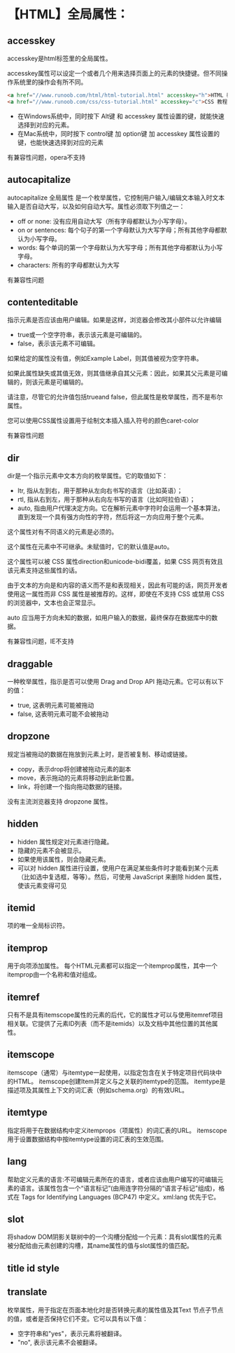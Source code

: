 # 【HTML】全局属性：
## accesskey
accesskey是html标签里的全局属性。

accesskey属性可以设定一个或者几个用来选择页面上的元素的快捷键。但不同操作系统里的操作会有所不同。

```html
<a href="//www.runoob.com/html/html-tutorial.html" accesskey="h">HTML 教程</a><br>
<a href="//www.runoob.com/css/css-tutorial.html" accesskey="c">CSS 教程</a>
```
- 在Windows系统中，同时按下 Alt键 和 accesskey 属性设置的键，就能快速选择到对应的元素。
- 在Mac系统中，同时按下 control键 加 option键 加 accesskey 属性设置的键，也能快速选择到对应的元素

有兼容性问题，opera不支持

## autocapitalize
autocapitalize 全局属性 是一个枚举属性，它控制用户输入/编辑文本输入时文本输入是否自动大写，以及如何自动大写。属性必须取下列值之一：
- off or none: 没有应用自动大写（所有字母都默认为小写字母）。
- on or sentences: 每个句子的第一个字母默认为大写字母；所有其他字母都默认为小写字母。
- words: 每个单词的第一个字母默认为大写字母；所有其他字母都默认为小写字母。
- characters: 所有的字母都默认为大写

有兼容性问题

## contenteditable
指示元素是否应该由用户编辑。如果是这样，浏览器会修改其小部件以允许编辑
- true或一个空字符串，表示该元素是可编辑的。
- false，表示该元素不可编辑。

如果给定的属性没有值，例如<label contenteditable>Example Label</label>，则其值被视为空字符串。

如果此属性缺失或其值无效，则其值继承自其父元素：因此，如果其父元素是可编辑的，则该元素是可编辑的。

请注意，尽管它的允许值包括trueand false，但此属性是枚举属性，而不是布尔属性。

您可以使用CSS属性设置用于绘制文本插入插入符号的颜色caret-color

有兼容性问题

## dir
dir是一个指示元素中文本方向的枚举属性。它的取值如下：
- ltr, 指从左到右，用于那种从左向右书写的语言（比如英语）；
- rtl, 指从右到左，用于那种从右向左书写的语言（比如阿拉伯语）；
- auto, 指由用户代理决定方向。它在解析元素中字符时会运用一个基本算法，直到发现一个具有强方向性的字符，然后将这一方向应用于整个元素。

这个属性对有不同语义的<bdo>元素是必须的。

这个属性在<bdi>元素中不可继承。未赋值时，它的默认值是auto。

这个属性可以被 CSS 属性direction和unicode-bidi覆盖，如果 CSS 网页有效且该元素支持这些属性的话。

由于文本的方向是和内容的语义而不是和表现相关，因此有可能的话，网页开发者使用这一属性而非 CSS 属性是被推荐的。这样，即使在不支持 CSS 或禁用 CSS 的浏览器中，文本也会正常显示。

auto 应当用于方向未知的数据，如用户输入的数据，最终保存在数据库中的数据。

有兼容性问题，IE不支持

## draggable
一种枚举属性，指示是否可以使用 Drag and Drop API 拖动元素。它可以有以下的值：
- true, 这表明元素可能被拖动
- false, 这表明元素可能不会被拖动

## dropzone
规定当被拖动的数据在拖放到元素上时，是否被复制、移动或链接。
- copy，表示drop将创建被拖动元素的副本
- move，表示拖动的元素将移动到此新位置。
- link，将创建一个指向拖动数据的链接。

没有主流浏览器支持 dropzone 属性。

## hidden
- hidden 属性规定对元素进行隐藏。
- 隐藏的元素不会被显示。
- 如果使用该属性，则会隐藏元素。
- 可以对 hidden 属性进行设置，使用户在满足某些条件时才能看到某个元素（比如选中复选框，等等）。然后，可使用 JavaScript 来删除 hidden 属性，使该元素变得可见

## itemid
项的唯一全局标识符。

## itemprop
用于向项添加属性。 每个HTML元素都可以指定一个itemprop属性，其中一个itemprop由一个名称和值对组成。

## itemref
只有不是具有itemscope属性的元素的后代，它的属性才可以与使用itemref项目相关联。它提供了元素ID列表（而不是itemids）以及文档中其他位置的其他属性。

## itemscope
itemscope（通常）与itemtype一起使用，以指定包含在关于特定项目代码块中的HTML。 itemscope创建Item并定义与之关联的itemtype的范围。 itemtype是描述项及其属性上下文的词汇表（例如schema.org）的有效URL。

## itemtype
指定将用于在数据结构中定义itemprops（项属性）的词汇表的URL。 itemscope用于设置数据结构中按itemtype设置的词汇表的生效范围。

## lang
帮助定义元素的语言:不可编辑元素所在的语言，或者应该由用户编写的可编辑元素的语言。该属性包含一个“语言标记”(由用连字符分隔的“语言子标记”组成)，格式在 Tags for Identifying Languages (BCP47) 中定义。xml:lang 优先于它。

## slot
将shadow DOM阴影关联树中的一个沟槽分配给一个元素：具有slot属性的元素被分配给由<slot>元素创建的沟槽，其name属性的值与slot属性的值匹配。

## title id style

## translate
枚举属性，用于指定在页面本地化时是否转换元素的属性值及其Text 节点子节点的值，或者是否保持它们不变。它可以具有以下值：
- 空字符串和"yes"，表示元素将被翻译。
- "no", 表示该元素不会被翻译。